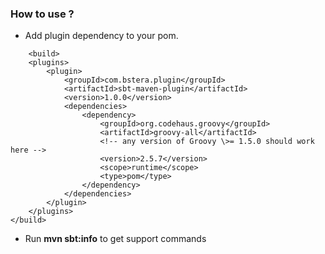 ### How to use ?
-  Add plugin dependency to your pom.
```$xml
    <build>
	<plugins>
		<plugin>
			<groupId>com.bstera.plugin</groupId>
			<artifactId>sbt-maven-plugin</artifactId>
			<version>1.0.0</version>
			<dependencies>
				<dependency>
					<groupId>org.codehaus.groovy</groupId>
					<artifactId>groovy-all</artifactId>
					<!-- any version of Groovy \>= 1.5.0 should work here -->
					<version>2.5.7</version>
					<scope>runtime</scope>
					<type>pom</type>
				</dependency>
			</dependencies>
		</plugin>
	</plugins>
</build>
```
- Run **mvn sbt:info** to get support commands
